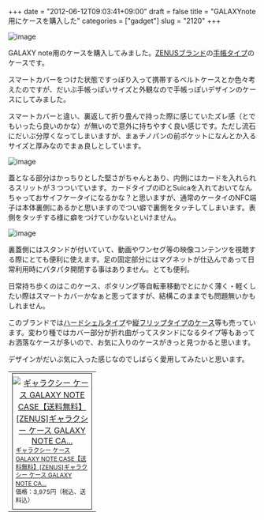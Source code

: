 +++
date = "2012-06-12T09:03:41+09:00"
draft = false
title = "GALAXYnote用にケースを購入した"
categories = ["gadget"]
slug = "2120"
+++

<img title="rps20120612_085705.jpg" class="aligncenter" alt="image" src="/images/2012/06/wpid-rps20120612_085705.jpg" />



GALAXY note用のケースを購入してみました。<a href="http://www.zenus.jp/">ZENUSブランド</a>の<a href="http://www.zenus.jp/SHOP/GALAXY_Note_Masstige_Masstige_color_Edge.html">手帳タイプ</a>のケースです。

スマートカバーをつけた状態ですっぽり入って携帯するベルトケースとか色々考えたのですが、だいぶ手帳っぽいサイズと外観なので手帳っぽいデザインのケースにしてみました。

スマートカバーと違い、裏返して折り畳んで持った際に感じていたズレ感（とでもいったら良いのかな）が無いので意外に持ちやすく良い感じです。ただし流石にだいぶ分厚くなってしまいますが、まぁチノパンの前ポケットになんとか入るサイズと厚みなのでまぁ良しとしています。

<img title="rps20120612_084957.jpg" class="aligncenter" alt="image" src="/images/2012/06/wpid-rps20120612_084957.jpg" />



蓋となる部分はかっちりとした堅さがちゃんとあり、内側にはカードを入れられるスリットが３つついています。カードタイプのiDとSuicaを入れておいてなんちゃっておサイフケータイになるかな？と思いますが、通常のケータイのNFC端子は本体裏側にあるかと思いますのでつい癖で裏側をタッチしてしまいます。表側をタッチする様に癖をつけていかないといけません。

<img title="rps20120612_085123.jpg" class="aligncenter" alt="image" src="/images/2012/06/wpid-rps20120612_085123.jpg" />



裏蓋側にはスタンドが付いていて、動画やワンセグ等の映像コンテンツを視聴する際にとても便利に使えます。足の固定部分にはマグネットが仕込んであって日常利用時にパタパタ開閉する事はありません。とても便利。

日常持ち歩くのはこのケース、ポタリング等自転車移動でとにかく薄く・軽くしたい際はスマートカバーかなぁと思ってますが、結構このままでも問題無いかもしれません。

このブランドでは<a href="http://zenus.jp/SHOP/Galaxy_Note_CapsuleStandSlideSeries.html">ハードシェルタイプ</a>や<a href="http://zenus.jp/SHOP/GALAXY_Note_Masstige_Stripe_Print_Folder.html">縦フリップタイプのケース</a>等も売っています。変わり種ではカバー部分が折れ曲がってスタンドになるタイプ等もあってお洒落なケースが多いので、お気に入りのケースがきっと見つかると思います。

デザインがだいぶ気に入った感じなのでしばらく愛用してみたいと思います。

<table border="0" cellpadding="0" cellspacing="0"><tr><td valign="top"><div style="border:1px solid;margin:0px;padding:6px 0px;width:160px;text-align:center;float:left"><a href="http://hb.afl.rakuten.co.jp/hgc/0fae0277.0318ccd0.0fae0278.1c84266d/?pc=http%3a%2f%2fitem.rakuten.co.jp%2fdongdemun%2fgno_edge_dia%2f%3fscid%3daf_ich_link_tbl&amp;m=http%3a%2f%2fm.rakuten.co.jp%2fdongdemun%2fi%2f10034619%2f" target="_blank"><img src="http://hbb.afl.rakuten.co.jp/hgb/?pc=http%3a%2f%2fthumbnail.image.rakuten.co.jp%2f%400_mall%2fdongdemun%2fcabinet%2fiphone%2fedge.jpg%3f_ex%3d128x128&amp;m=http%3a%2f%2fthumbnail.image.rakuten.co.jp%2f%400_mall%2fdongdemun%2fcabinet%2fiphone%2fedge.jpg%3f_ex%3d80x80" alt="ギャラクシー ケース GALAXY NOTE CASE【送料無料】[ZENUS]ギャラクシー ケース GALAXY NOTE CA..." border="0" style="margin:0px;padding:0px"/></a><p style="font-size:12px;line-height:1.4em;text-align:left;margin:0px;padding:2px 6px"><a href="http://hb.afl.rakuten.co.jp/hgc/0fae0277.0318ccd0.0fae0278.1c84266d/?pc=http%3a%2f%2fitem.rakuten.co.jp%2fdongdemun%2fgno_edge_dia%2f%3fscid%3daf_ich_link_tbl&amp;m=http%3a%2f%2fm.rakuten.co.jp%2fdongdemun%2fi%2f10034619%2f" target="_blank">ギャラクシー ケース GALAXY NOTE CASE【送料無料】[ZENUS]ギャラクシー ケース GALAXY NOTE CA...</a><br /><span style="">価格：3,975円（税込、送料込）</span><br /></p></div></td></tr></table>
